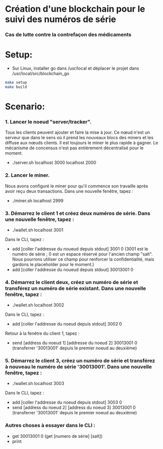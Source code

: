 # Création d'une blockchain pour le suivi des numéros de série
### Cas de lutte contre la contrefaçon des médicaments


# Setup: 
- Sur Linux, installer go dans /usr/local et déplacer le projet dans /usr/local/src/blockchain_go
```bash
make setup
make build
```

# Scenario:
### 1. Lancer le noeud "server/tracker". 
Tous les clients peuvent ajouter et faire la mise à jour. Ce nœud n'est un serveur que dans le sens où il prend les nouveaux blocs des miners et les diffuse aux nœuds clients. Il est toujours le miner le plus rapide à gagner. Le mécanisme de concensus n'est pas entièrement décentralisé pour le moment.

- ./server.sh localhost 3000 localhost 2000

### 2. Lancer le miner. 
Nous avons configuré le miner pour qu'il commence son travaille après avoir reçu deux transactions. Dans une nouvelle fenêtre, tapez :

- ./miner.sh localhost 2999

### 3. Démarrez le client 1 et créez deux numéros de série. Dans une nouvelle fenêtre, tapez :

- ./wallet.sh localhost 3001

Dans le CLI, tapez :
- add [coller l'addresse du noueud depuis stdout] 3001 0 (3001 est le numéro de série ; 0 est un espace réservé pour l'ancien champ "salt". Nous pourrons utiliser ce champ pour renforcer la confidentialité, mais gardons le placeholder pour le moment.)
- add [coller l'addresse du noueud depuis stdout] 30013001 0

### 4. Démarrez le client deux, créez un numéro de série et transférez un numéro de série existant. Dans une nouvelle fenêtre, tapez :

- ./wallet.sh localhost 3002

Dans le CLI, tapez :
- add [coller l'addresse du noeud depuis stdout] 3002 0

Retour à la fenêtre du client 1, tapez :
- send [address du noeud 1] [addresse du noeud 2] 30013001 0  (transferrer '30013001' depuis le premier noeud au deuxième)

### 5. Démarrez le client 3, créez un numéro de série et transférez à nouveau le numéro de série '30013001'. Dans une nouvelle fenêtre, tapez :

- ./wallet.sh localhost 3003

Dans le CLI, tapez :
- add [coller l'addresse du noeud depuis stdout] 3003 0
- send [address du noeud 2] [address du noeud 3] 30013001 0  (transferrer '30013001' depuis le premier noeud au deuxième)


### Autres choses à essayer dans le CLI :
- get 30013001 0  (get [numero de série] [salt])
- print
